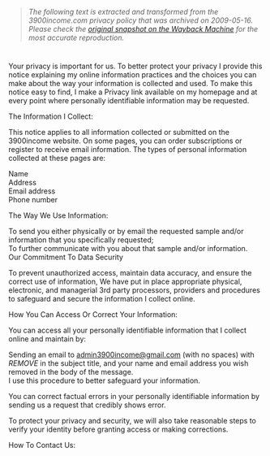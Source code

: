 > *The following text is extracted and transformed from the 3900income.com privacy policy that was archived on 2009-05-16. Please check the [original snapshot on the Wayback Machine](https://web.archive.org/web/20090516235955id_/http%3A//www.3900income.com/index-5.html) for the most accurate reproduction.*

# 

Your privacy is important for us. To better protect your privacy I provide this notice explaining my online information practices and the choices you can make about the way your information is collected and used. To make this notice easy to find, I make a Privacy link available on my homepage and at every point where personally identifiable information may be requested. 

The Information I Collect:

This notice applies to all information collected or submitted on the 3900income website. On some pages, you can order subscriptions or register to receive email information. The types of personal information collected at these pages are: 

Name  
Address  
Email address  
Phone number

The Way We Use Information: 

To send you either physically or by email the requested sample and/or information that you specifically requested;   
To further communicate with you about that sample and/or information.   
Our Commitment To Data Security 

To prevent unauthorized access, maintain data accuracy, and ensure the correct use of information, We have put in place appropriate physical, electronic, and managerial 3rd party processors, providers and procedures to safeguard and secure the information I collect online. 

How You Can Access Or Correct Your Information: 

You can access all your personally identifiable information that I collect online and maintain by:

Sending an email to [admin3900income@gmail.com](mailto:admin3900income@gmail.com) (with no spaces) with *REMOVE* in the subject title, and your name and email address you wish removed in the body of the message.   
I use this procedure to better safeguard your information. 

You can correct factual errors in your personally identifiable information by sending us a request that credibly shows error. 

To protect your privacy and security, we will also take reasonable steps to verify your identity before granting access or making corrections. 

How To Contact Us:
